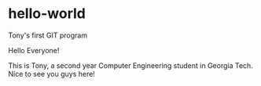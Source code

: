 # hello-world
Tony's first GIT program 

Hello Everyone!

This is Tony, a second year Computer Engineering student in Georgia Tech. Nice to see you guys here!
